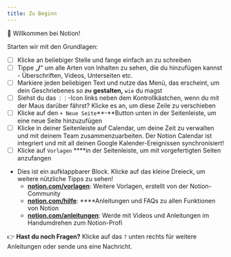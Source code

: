 ```yaml
---
title: Zu Beginn
---
```


👋 Willkommen bei Notion!

Starten wir mit den Grundlagen:

- [ ]  Klicke an beliebiger Stelle und fange einfach an zu schreiben
- [ ]  Tippe „**/**“ um alle Arten von Inhalten zu sehen, die du hinzufügen kannst - Überschriften, Videos, Unterseiten etc.
- [ ]  Markiere jeden beliebigen Text und nutze das Menü, das erscheint, um dein Geschriebenes so ~~zu~~ **gestalten,** `wie` du magst
- [ ]  Siehst du das `⋮⋮`-Icon links neben dem Kontrollkästchen, wenn du mit der Maus darüber fährst? Klicke es an, um diese Zeile zu verschieben
- [ ]  Klicke auf den `+ Neue Seite`**-**Button unten in der Seitenleiste, um eine neue Seite hinzuzufügen
- [ ]  Klicke in deiner Seitenleiste auf Calendar, um deine Zeit zu verwalten und mit deinem Team zusammenzuarbeiten. Der Notion Calendar ist integriert und mit all deinen Google Kalender-Ereignissen synchronisiert!
- [ ]  Klicke auf `Vorlagen` ****in der Seitenleiste, um mit vorgefertigten Seiten anzufangen
- Dies ist ein aufklappbarer Block. Klicke auf das kleine Dreieck, um weitere nützliche Tipps zu sehen!
    - [**notion.com/vorlagen**](https://www.notion.so/templates): Weitere Vorlagen, erstellt von der Notion-Community
    - [**notion.com/hilfe**](https://www.notion.so/help): ****Anleitungen und FAQs zu allen Funktionen von Notion
    - [**notion.com/anleitungen**](http://notion.com/guides): Werde mit Videos und Anleitungen im Handumdrehen zum Notion-Profi

👉 **Hast du noch Fragen?** Klicke auf das `?` unten rechts für weitere Anleitungen oder sende uns eine Nachricht.